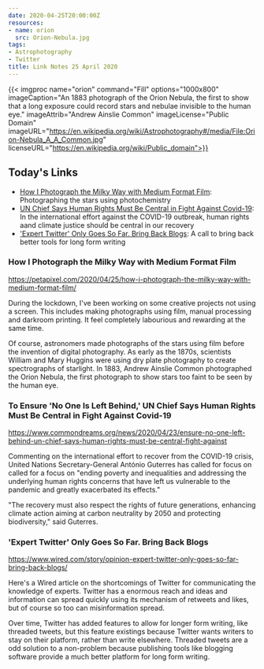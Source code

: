 ```yaml
---
date: 2020-04-25T20:00:00Z
resources:
- name: orion
  src: Orion-Nebula.jpg
tags:
- Astrophotography
- Twitter
title: Link Notes 25 April 2020
---
```


{{< imgproc
    name="orion"
    command="Fill"
    options="1000x800"
    imageCaption="An 1883 photograph of the Orion Nebula, the first to show that a long exposure could record stars and nebulae invisible to the human eye."
    imageAttrib="Andrew Ainslie Common"
    imageLicense="Public Domain"
    imageURL="https://en.wikipedia.org/wiki/Astrophotography#/media/File:Orion-Nebula_A_A_Common.jpg"
    licenseURL="https://en.wikipedia.org/wiki/Public_domain">}}


## Today's Links

* [How I Photograph the Milky Way with Medium Format Film](/blog/links/2020/04/25#how-i-photograph-the-milky-way-with-medium-format-film): Photographing the stars using photochemistry
* [UN Chief Says Human Rights Must Be Central in Fight Against Covid-19](/blog/links/2020/04/25#un-chief-says-human-rights-must-be-central-in-fight-against-covid-19): In the international effort against the COVID-19 outbreak, human rights aand climate justice should be central in our recovery
* ['Expert Twitter' Only Goes So Far. Bring Back Blogs](/blog/links/2020/04/25#expert-twitter-only-goes-so-far-bring-back-blogs): A call to bring back better tools for long form writing

<!--more-->


### How I Photograph the Milky Way with Medium Format Film

https://petapixel.com/2020/04/25/how-i-photograph-the-milky-way-with-medium-format-film/

During the lockdown, I've been working on some creative projects not using a screen. This includes making photographs using film, manual processing and darkroom printing. It feel completely labourious and rewarding at the same time.

Of course, astronomers made photographs of the stars using film before the invention of digital photography. As early as the 1870s, scientists William and Mary Huggins were using dry plate photography to create spectrographs of starlight. In 1883, Andrew Ainslie Common photographed the Orion Nebula, the first photograph to show stars too faint to be seen by the human eye.


### To Ensure 'No One Is Left Behind,' UN Chief Says Human Rights Must Be Central in Fight Against Covid-19

https://www.commondreams.org/news/2020/04/23/ensure-no-one-left-behind-un-chief-says-human-rights-must-be-central-fight-against

Commenting on the international effort to recover from the COVID-19 crisis, United Nations Secretary-General António Guterres has called for focus on called for a focus on "ending poverty and inequalities and addressing the underlying human rights concerns that have left us vulnerable to the pandemic and greatly exacerbated its effects."

"The recovery must also respect the rights of future generations, enhancing climate action aiming at carbon neutrality by 2050 and protecting biodiversity," said Guterres.


### 'Expert Twitter' Only Goes So Far. Bring Back Blogs

https://www.wired.com/story/opinion-expert-twitter-only-goes-so-far-bring-back-blogs/

Here's a Wired article on the shortcomings of Twitter for communicating the knowledge of experts. Twitter has a enormous reach and ideas and information can spread quickly using its mechanism of retweets and likes, but of course so too can misinformation spread.

Over time, Twitter has added features to allow for longer form writing, like threaded tweets, but this feature existings because Twitter wants writers to stay on their platform, rather than write elsewhere. Threaded tweets are a odd solution to a non-problem because publishing tools like blogging software provide a much better platform for long form writing. 







